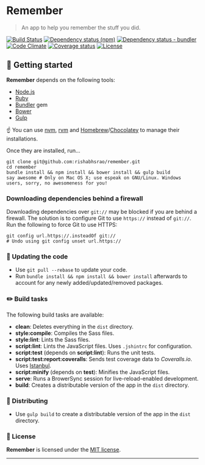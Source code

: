 # Remember

> An app to help you remember the stuff you did.

[![Build Status](https://travis-ci.org/rishabhsrao/remember.svg "Build status")](https://travis-ci.org/rishabhsrao/remember) [![Dependency status (npm)](https://david-dm.org/rishabhsrao/remember.svg "Dependency status (npm)")](https://david-dm.org/rishabhsrao/remember) [![Dependency status - bundler](https://gemnasium.com/rishabhsrao/remember.png "Dependency status (bundler)")](https://gemnasium.com/rishabhsrao/remember) [![Code Climate](http://img.shields.io/codeclimate/github/rishabhsrao/remember.svg "Code Climate")](https://codeclimate.com/github/rishabhsrao/remember) [![Coverage status](https://img.shields.io/coveralls/rishabhsrao/remember.svg "Coverage status")](https://coveralls.io/r/rishabhsrao/remember) [![License](http://img.shields.io/badge/license-MIT-blue.svg "License")](license.md)

## :rowboat: Getting started

**Remember** depends on the following tools:

* [Node.js](http://nodejs.org)
* [Ruby](https://www.ruby-lang.org)
* [Bundler](http://bundler.io) gem
* [Bower](http://bower.io)
* [Gulp](http://gulpjs.com)

:point_up: You can use [nvm](https://github.com/creationix/nvm), [rvm](https://rvm.io) and [Homebrew](http://brew.sh)/[Chocolatey](https://chocolatey.org) to manage their installations.

Once they are installed, run...

```
git clone git@github.com:rishabhsrao/remember.git
cd remember
bundle install && npm install && bower install && gulp build
say awesome # Only on Mac OS X; use espeak on GNU/Linux. Windows users, sorry, no awesomeness for you!
```


### Downloading dependencies behind a firewall

Downloading dependencies over `git://` may be blocked if you are behind a firewall. The solution is to configure Git to use `https://` instead of `git://`. Run the following to force Git to use HTTPS:

```
git config url.https://.insteadOf git://
# Undo using git config unset url.https://
```


### :high_brightness: Updating the code

* Use `git pull --rebase` to update your code.
* Run `bundle install && npm install && bower install` afterwards to account for any newly added/updated/removed packages.


### :pencil2: Build tasks

The following build tasks are available:

* **clean**: Deletes everything in the `dist` directory.
* **style:compile**: Compiles the Sass files.
* **style:lint**: Lints the Sass files.
* **script:lint**: Lints the JavaScript files. Uses `.jshintrc` for configuration.
* **script:test** (depends on **script:lint**): Runs the unit tests.
* **script:test:report:coveralls**: Sends test coverage data to *Coveralls.io*. Uses [Istanbul](http://gotwarlost.github.io/istanbul).
* **script:minify** (depends on **test**): Minifies the JavaScript files.
* **serve**: Runs a BrowerSync session for live-reload-enabled development.
* **build**: Creates a distributable version of the app in the `dist` directory.


### :rocket: Distributing

* Use `gulp build` to create a distributable version of the app in the `dist` directory.


### :scroll: License

**Remember** is licensed under the [MIT license](license.md).


---
